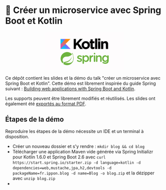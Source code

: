 # 🚀 Créer un microservice avec Spring Boot et Kotlin

<p align="center"><img src="https://github.com/fdelbrayelle/spring-boot-with-kotlin/blob/main/kotlin-spring.jpg" width="50%" /></p>

Ce dépôt contient les slides et la démo du talk "créer un microservice avec Spring Boot et Kotlin". Cette démo est librement inspirée du guide Spring suivant : [Building web applications with Spring Boot and Kotlin](https://spring.io/guides/tutorials/spring-boot-kotlin/).

Les supports peuvent être librement modifiés et réutilisés. Les slides ont également été [exportés au format PDF](https://github.com/fdelbrayelle/spring-boot-with-kotlin/blob/main/presentation.pdf).

## Étapes de la démo

Reproduire les étapes de la démo nécessite un IDE et un terminal à disposition.

- Créer un nouveau dossier et s'y rendre : `mkdir blog && cd blog`
- Télécharger une application Maven vide générée via Spring Initializr pour Kotlin 1.6.0 et Spring Boot 2.6 avec `curl https://start.spring.io/starter.zip -d language=kotlin -d dependencies=web,mustache,jpa,h2,devtools -d packageName=fr.ippon.blog -d name=Blog -o blog.zip` et la dézipper avec `unzip blog.zip`
- 
